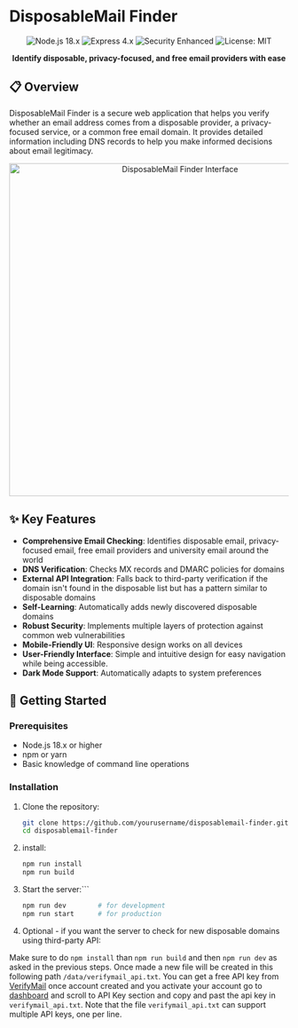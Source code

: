 # DisposableMail Finder

<div align="center">
  <img src="https://img.shields.io/badge/Node.js-18.x-green" alt="Node.js 18.x">
  <img src="https://img.shields.io/badge/Express-4.x-blue" alt="Express 4.x">
  <img src="https://img.shields.io/badge/Security-Enhanced-orange" alt="Security Enhanced">
  <img src="https://img.shields.io/badge/License-MIT-yellow" alt="License: MIT">
</div>

<p align="center">
  <strong>Identify disposable, privacy-focused, and free email providers with ease</strong>
</p>

## 📋 Overview

DisposableMail Finder is a secure web application that helps you verify whether an email address comes from a disposable provider, a privacy-focused service, or a common free email domain. It provides detailed information including DNS records to help you make informed decisions about email legitimacy.

<div align="center">
  <img src="./Docs/demo.gif" alt="DisposableMail Finder Interface" width="600">
</div>

## ✨ Key Features

- **Comprehensive Email Checking**: Identifies disposable email, privacy-focused email, free email providers and university email around the world
- **DNS Verification**: Checks MX records and DMARC policies for domains
- **External API Integration**: Falls back to third-party verification if the domain isn't found in the disposable list but has a pattern similar to disposable domains
- **Self-Learning**: Automatically adds newly discovered disposable domains
- **Robust Security**: Implements multiple layers of protection against common web vulnerabilities
- **Mobile-Friendly UI**: Responsive design works on all devices
- **User-Friendly Interface**: Simple and intuitive design for easy navigation while being accessible.
- **Dark Mode Support**: Automatically adapts to system preferences

## 🚀 Getting Started

### Prerequisites

- Node.js 18.x or higher
- npm or yarn
- Basic knowledge of command line operations

### Installation

1. Clone the repository:
   ```bash
   git clone https://github.com/yourusername/disposablemail-finder.git
   cd disposablemail-finder
   ```
2. install:
   ``` bash 
   npm run install
   npm run build
   ```
3. Start the server:```
   ```bash 
   npm run dev        # for development
   npm run start      # for production
   ```
   
4. Optional - if you want the server to check for new disposable domains using third-party API:

Make sure to do `npm install` than `npm run build` and then `npm run dev` as asked in the previous steps. Once made a new file will be created in this following path `/data/verifymail_api.txt`. You can get a free API key from [VerifyMail](https://verifymail.io/) once account created and you activate your account go to [dashboard](https://verifymail.io/dashboard) and scroll to API Key section and copy and past the api key in `verifymail_api.txt`.
Note that the file `verifymail_api.txt` can support multiple API keys, one per line.
